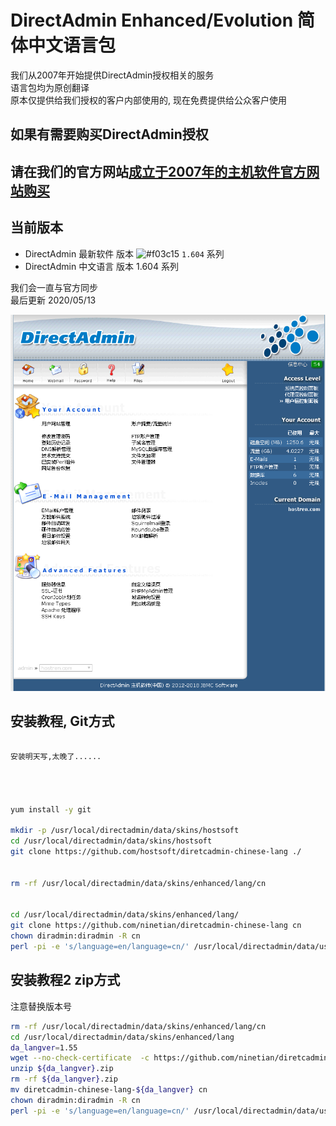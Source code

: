 
# DirectAdmin Enhanced/Evolution 简体中文语言包
  
我们从2007年开始提供DirectAdmin授权相关的服务  
语言包均为原创翻译  
原本仅提供给我们授权的客户内部使用的, 现在免费提供给公众客户使用

## 如果有需要购买DirectAdmin授权  
## 请在我们的官方网站[成立于2007年的主机软件官方网站购买](http://www.hostsoft.cn)


## 当前版本
* DirectAdmin 最新软件 版本  ![#f03c15](https://placehold.it/15/f03c15/000000?text=+) `1.604`  系列
* DirectAdmin 中文语言 版本  1.604 系列

我们会一直与官方同步  
最后更新 2020/05/13 
  
 ![](directadmin.png)

  
## 安装教程, Git方式
```sh

安装明天写,太晚了......




yum install -y git

mkdir -p /usr/local/directadmin/data/skins/hostsoft
cd /usr/local/directadmin/data/skins/hostsoft
git clone https://github.com/hostsoft/diretcadmin-chinese-lang ./


rm -rf /usr/local/directadmin/data/skins/enhanced/lang/cn


cd /usr/local/directadmin/data/skins/enhanced/lang/
git clone https://github.com/ninetian/diretcadmin-chinese-lang cn
chown diradmin:diradmin -R cn
perl -pi -e 's/language=en/language=cn/' /usr/local/directadmin/data/users/*/user.conf
```

## 安装教程2 zip方式
   注意替换版本号
```sh
rm -rf /usr/local/directadmin/data/skins/enhanced/lang/cn
cd /usr/local/directadmin/data/skins/enhanced/lang
da_langver=1.55
wget --no-check-certificate  -c https://github.com/ninetian/diretcadmin-chinese-lang/archive/${da_langver}.zip
unzip ${da_langver}.zip
rm -rf ${da_langver}.zip
mv diretcadmin-chinese-lang-${da_langver} cn
chown diradmin:diradmin -R cn
perl -pi -e 's/language=en/language=cn/' /usr/local/directadmin/data/users/*/user.conf
```




